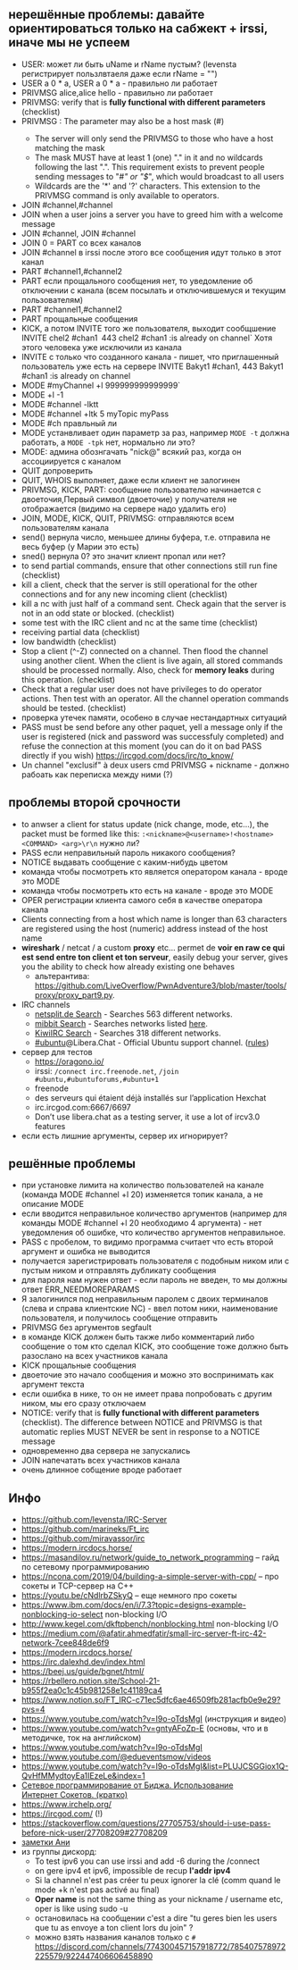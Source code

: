 ## нерешённые проблемы: давайте ориентироваться только на сабжект + irssi, иначе мы не успеем
* USER: может ли быть uName и rName пустым? (levensta регистрирует пользлвтаеля даже если rName = "")
* USER a 0 * a, USER a 0 * a - правильно ли работает
* PRIVMSG alice,alice hello - правильно ли работает
* PRIVMSG: verify that is **fully functional with different parameters** (checklist)
* PRIVMSG : The <target> parameter may also be a host mask (#<mask>)
  + The server will only send the PRIVMSG to those who have a host matching the mask
  + The mask MUST have at least 1 (one) "." in it and no wildcards following the last ".". This requirement exists to prevent people sending messages to "#*" or "$*", which would broadcast to all users
  + Wildcards are the '*' and '?'  characters.  This extension to the PRIVMSG command is only available to operators.
* JOIN #сhannel,#сhannel
* JOIN when a user joins a server you have to greed him with a welcome message
* JOIN #channel, JOIN #channel
* JOIN 0 = PART со всех каналов
* JOIN #channel в irssi после этого все сообщения идут только в этот канал 
* PART #channel1,#channel2
* PART если прощального сообщения нет, то уведомление об отключении с канала (всем посылать и отключившемуся и текущим пользователям)
* PART #channel1,#channel2
* PART прощальные сообщения
* KICK, а потом INVITE того же пользователя, выходит сообщшение INVITE chel2 #chan1` `443 chel2 #chan1 :is already on channel` Хотя этого человека уже исключили из канала
* INVITE с только что созданного канала - пишет, что приглашенный пользователь уже есть на сервере INVITE Bakyt1 #chan1, 443 Bakyt1 #chan1 :is already on channel
* MODE #myChannel +l 999999999999999`
* MODE +l -1
* MODE #channel -lktt
* MODE #channel +ltk 5 myTopic myPass
* MODE #ch правльный ли
* MODE устанвливает один параметр за раз, например `MODE -t` должна работать, а `MODE -tpk` нет, нормально ли это?
* MODE: админа обознгачать "nick@" всякий раз, когда он ассоциируется с каналом
* QUIT допроверить 
* QUIT, WHOIS выполняет, даже если клиент не залогинен
* PRIVMSG, KICK, PART: сообщение пользователю начинается с двоеточия,Первый символ (двоеточие) у получателя не отображается (видимо на сервере надо удалить его)
* JOIN, MODE, KICK, QUIT, PRIVMSG: отправляются всем пользователям канала
* send() вернула число, меньшее длины буфера, т.е. отправила не весь буфер (у Марии это есть)
* sned() вернула 0? это значит клиент пропал или нет?
* to send partial commands, ensure that other connections still run fine (checklist)
* kill a client, check that the server is still operational for the other connections and for any new incoming client (checklist)
* kill a nc with just half of a command sent. Check again that the server is not in an odd state or blocked. (checklist)
* some test with the IRC client and nc at the same time (checklist)
* receiving partial data (checklist)
* low bandwidth (checklist)
* Stop a client (^-Z) connected on a channel. Then flood the channel using another client. When the client is live again, all stored commands should be processed normally. Also, check for **memory leaks** during this operation. (checklist)
* Check that a regular user does not have privileges to do operator actions. Then test with an operator. All the channel operation commands should be tested. (checklist)
* проверка утечек памяти, особено в случае нестандартных ситуаций
* PASS must be send before any other paquet, yell a message only if the user is registered (nick and password was successfuly completed) and refuse the connection at this moment (you can do it on bad PASS directly if you wish) https://ircgod.com/docs/irc/to_know/
* Un channel "exclusif" à deux users cmd PRIVMSG + nickname - должно рабоать как переписка между ними (?)

## проблемы второй срочности
* to anwser a client for status update (nick change, mode, etc…), the packet must be formed like this: `:<nickname>@<username>!<hostname> <COMMAND> <arg>\r\n` нужно ли?
* PASS если неправильный пароль никакого сообщения?
* NOTICE выдавать сообщение с каким-нибудь цветом
* команда чтобы посмотреть кто является оператором канала - вроде это MODE
* команда чтобы посмотреть кто есть на канале - вроде это MODE
* OPER регистрации клиента самого себя в качестве оператора канала
* Clients connecting from a host which name is longer than 63 characters are registered using the host (numeric) address instead of the host name
* **wireshark** / netcat / a custom **proxy** etc… permet de **voir en raw ce qui est send entre ton client et ton serveur**, easily debug your server, gives you the ability to check how already existing one behaves 
  + альтерантива: https://github.com/LiveOverflow/PwnAdventure3/blob/master/tools/proxy/proxy_part9.py.
* IRC channels
  + [netsplit.de Search](https://netsplit.de/channels/ ) - Searches 563 different networks.
  + [mibbit Search](https://search.mibbit.com) - Searches networks listed [here](https://search.mibbit.com/networks).
  + [KiwiIRC Search](https://kiwiirc.com/search) - Searches 318 different networks.
  + [#ubuntu](https://wiki.ubuntu.com/IRC/ChannelList)@Libera.Chat - Official Ubuntu support channel. ([rules](https://wiki.ubuntu.com/IRC/Guidelines))
* сервер для тестов
  + https://oragono.io/
  + irssi: `/connect irc.freenode.net`, `/join #ubuntu,#ubuntuforums,#ubuntu+1`
  + freenode
  + des serveurs qui étaient déjà installés sur l’application Hexchat
  + irc.ircgod.com:6667/6697
  + Don’t use libera.chat as a testing server, it use a lot of ircv3.0 features
* если есть лишние аргументы, сервер их игнорирует?

## решённые проблемы
* при установке лимита на количество пользователей на канале (команда MODE #channel +l 20) изменяется топик канала, а не описание MODE
* если вводится неправильное количество аргументов (например для команды MODE #channel +l 20 необходимо 4 аргумента) - нет уведомления об ошибке, что количество аргументов неправильное.
* PASS  с пробелом, то видимо программа считает что есть второй аргумент и ошибка не выводится
* получается зарегистрировать пользователя с подобным ником или с пустым ником и отправлять дубликату сообщения
* для пароля нам нужен ответ - если пароль не введен, то мы должны ответ ERR_NEEDMOREPARAMS
* Я залогинился под неправильным паролем с двоих терминалов (слева и справа клиентские NC) - ввел потом ники, наименование пользователя, и получилось сообщение отправить
* PRIVMSG без аргументов segfault 
* в команде KICK должен быть также либо комментарий либо сообщение о том кто сделал KICK, это сообщение тоже должно быть разослано на всех участников канала 
* KICK прощальные сообщения
* двоеточие это начало сообщения и можно это воспринимать как аргумент текста
* если ошибка в нике, то он не имеет права попробовать с другим ником, мы его сразу отключаем
* NOTICE: verify that is **fully functional with different parameters** (checklist). The difference between NOTICE and PRIVMSG is that automatic replies MUST NEVER be sent in response to a NOTICE message
* одновременно два сервера не запускались
* JOIN напечатать всех участников канала
* очень длинное собщение вроде работает

## Инфо
* https://github.com/levensta/IRC-Server
* https://github.com/marineks/Ft_irc
* https://github.com/miravassor/irc
* https://modern.ircdocs.horse/
* https://masandilov.ru/network/guide_to_network_programming – гайд по сетевому программированию
* https://ncona.com/2019/04/building-a-simple-server-with-cpp/ – про сокеты и TCP-сервер на C++
* https://youtu.be/cNdlrbZSkyQ – еще немного про сокеты
* https://www.ibm.com/docs/en/i/7.3?topic=designs-example-nonblocking-io-select non-blocking I/O
* http://www.kegel.com/dkftpbench/nonblocking.html non-blocking I/O
* https://medium.com/@afatir.ahmedfatir/small-irc-server-ft-irc-42-network-7cee848de6f9  
* https://modern.ircdocs.horse/   
* https://irc.dalexhd.dev/index.html  
* https://beej.us/guide/bgnet/html/  
* https://rbellero.notion.site/School-21-b955f2ea0c1c45b981258e1c41189ca4   
* https://www.notion.so/FT_IRC-c71ec5dfc6ae46509fb281acfb0e9e29?pvs=4  
* https://www.youtube.com/watch?v=I9o-oTdsMgI (инструкция и видео)   
* https://www.youtube.com/watch?v=gntyAFoZp-E (основы, что и в методичке, ток на английском)  
* https://www.youtube.com/watch?v=I9o-oTdsMgI  
* https://www.youtube.com/@edueventsmow/videos  
* https://www.youtube.com/watch?v=I9o-oTdsMgI&list=PLUJCSGGiox1Q-QvHfMMydtoyEa1IEzeLe&index=1   
* [Сетевое программирование от Биджа. Использование	Интернет Сокетов. (кратко)](https://github.com/bakyt92/11_ft_irc/blob/master/docs/book_sockets_short.md)   
* https://www.irchelp.org/
* https://ircgod.com/ (!)
* https://stackoverflow.com/questions/27705753/should-i-use-pass-before-nick-user/27708209#27708209
* [заметки Ани](https://github.com/akostrik/CPP_modules_42)
* из группы дискорд:
  + To test ipv6 you can use irssi and add -6 during the /connect
  + on gere ipv4 et ipv6, impossible de recup **l'addr ipv4**
  + Si la channel n'est pas créer tu peux ignorer la clé (comm quand le mode +k n'est pas activé au final)
  + **Oper name** is not the same thing as your nickname / username etc, oper is like using sudo -u
  + остановилась на сообщении c'est a dire "tu geres bien les users que tu as envoye a ton client lors du join" ?
  + можно взять названия каналов только с `#` https://discord.com/channels/774300457157918772/785407578972225579/922447406606458890
